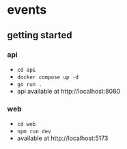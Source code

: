 # events
## getting started
### api
- `cd api`
- `docker compose up -d`
- `go run .`
- api available at http://localhost:8080
### web
- `cd web`
- `npm run dev`
- available at http://localhost:5173
